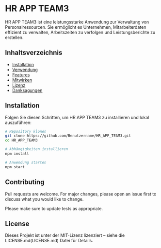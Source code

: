 # HR APP TEAM3

HR APP TEAM3 ist eine leistungsstarke Anwendung zur Verwaltung von Personalressourcen. Sie ermöglicht es Unternehmen, Mitarbeiterdaten effizient zu verwalten, Arbeitszeiten zu verfolgen und Leistungsberichte zu erstellen.

## Inhaltsverzeichnis

- [Installation](#installation)
- [Verwendung](#verwendung)
- [Features](#features)
- [Mitwirken](#mitwirken)
- [Lizenz](#lizenz)
- [Danksagungen](#danksagungen)

## Installation

Folgen Sie diesen Schritten, um HR APP TEAM3 zu installieren und lokal auszuführen:

```bash
# Repository klonen
git clone https://github.com/Benutzername/HR_APP_TEAM3.git
cd HR_APP_TEAM3

# Abhängigkeiten installieren
npm install

# Anwendung starten
npm start
```

## Contributing

Pull requests are welcome. For major changes, please open an issue first
to discuss what you would like to change.

Please make sure to update tests as appropriate.

## License

Dieses Projekt ist unter der MIT-Lizenz lizenziert – siehe die LICENSE.md(LICENSE.md)  Datei für Details.
